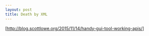 ```yaml
---
layout: post
title: Death by XML
---
```


[http://blog.scottlowe.org/2015/11/14/handy-gui-tool-working-apis/]
